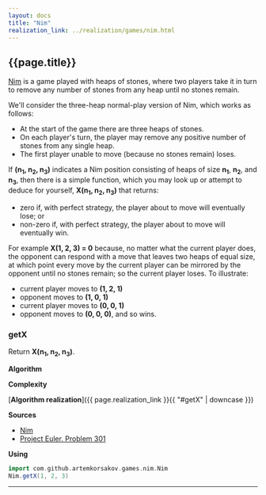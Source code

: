 ```yaml
---
layout: docs
title: "Nim"
realization_link: ../realization/games/nim.html
---
```


## {{page.title}}

[Nim](https://en.wikipedia.org/wiki/Nim) is a game played with heaps of stones, where two players take it in turn to remove any number of stones from any heap until no stones remain.

We'll consider the three-heap normal-play version of Nim, which works as follows:
- At the start of the game there are three heaps of stones.
- On each player's turn, the player may remove any positive number of stones from any single heap.
- The first player unable to move (because no stones remain) loses.

If **(n<sub>1</sub>, n<sub>2</sub>, n<sub>3</sub>)** indicates a Nim position consisting 
of heaps of size **n<sub>1</sub>**, **n<sub>2</sub>**, and **n<sub>3</sub>**, 
then there is a simple function, which you may look up 
or attempt to deduce for yourself, **X(n<sub>1</sub>, n<sub>2</sub>, n<sub>3</sub>)** that returns:
- zero if, with perfect strategy, the player about to move will eventually lose; or
- non-zero if, with perfect strategy, the player about to move will eventually win.

For example **X(1, 2, 3) = 0** because, no matter what the current player does, 
the opponent can respond with a move that leaves two heaps of equal size, 
at which point every move by the current player can be mirrored by the opponent until no stones remain; 
so the current player loses. To illustrate:
- current player moves to **(1, 2, 1)**
- opponent moves to **(1, 0, 1)** 
- current player moves to **(0, 0, 1)**
- opponent moves to **(0, 0, 0)**, and so wins.

### getX
Return **X(n<sub>1</sub>, n<sub>2</sub>, n<sub>3</sub>)**.

**Algorithm**

**Complexity**
     
[**Algorithm realization**]({{ page.realization_link }}{{ "#getX" | downcase }})

**Sources** 
- [Nim](https://en.wikipedia.org/wiki/Nim)
- [Project Euler. Problem 301](https://projecteuler.net/problem=301)

**Using**
```scala mdoc
import com.github.artemkorsakov.games.nim.Nim
Nim.getX(1, 2, 3)
```

---
